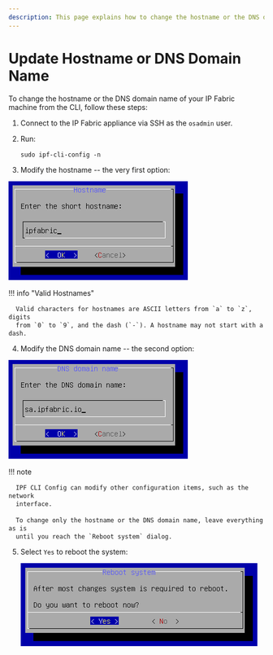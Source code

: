 ```yaml
---
description: This page explains how to change the hostname or the DNS domain name using IPF CLI Config.
---
```


# Update Hostname or DNS Domain Name

To change the hostname or the DNS domain name of your IP Fabric machine from the
CLI, follow these steps:

1. Connect to the IP Fabric appliance via SSH as the `osadmin` user.

2. Run:

   ```shell
   sudo ipf-cli-config -n
   ```

3. Modify the hostname -- the very first option:

  ![Enter the short hostname](change_hostname2.png)

  !!! info "Valid Hostnames"

      Valid characters for hostnames are ASCII letters from `a` to `z`, digits
      from `0` to `9`, and the dash (`-`). A hostname may not start with a dash.

4. Modify the DNS domain name -- the second option:

  ![Enter the DNS domain name](change_dns_domain_name.png)

  !!! note

      IPF CLI Config can modify other configuration items, such as the network
      interface.

      To change only the hostname or the DNS domain name, leave everything as is
      until you reach the `Reboot system` dialog.

5. Select `Yes` to reboot the system:

   ![Reboot system](reboot.png)
